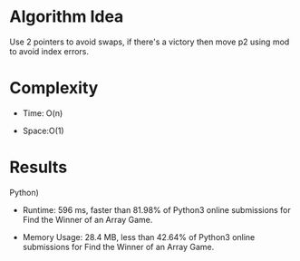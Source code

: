 # Algorithm Idea

Use 2 pointers to avoid swaps, if there's a victory then move p2 using mod to avoid index errors.

# Complexity

- Time: O(n)

- Space:O(1)

# Results

Python)

- Runtime: 596 ms, faster than 81.98% of Python3 online submissions for Find the Winner of an Array Game.

- Memory Usage: 28.4 MB, less than 42.64% of Python3 online submissions for Find the Winner of an Array Game.